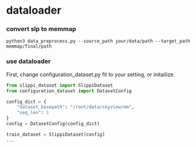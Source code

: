 # dataloader

### convert slp to memmap
``` shell
python3 data_preprocess.py --source_path your/data/path --target_path memmap/final/path
```

### use dataloader
First, change configuration_dataset.py fit to your setting, 
or initailize. 

``` python
from slippi_dataset import SlippiDataset
from configuration_dataset import DatasetConfig

config_dict = {
    "dataset_basepath": "/root/data/skyview/mm", 
    "seq_len": 1
}
config = DatasetConfig(config_dict)

train_dataset = SlippiDataset(config)
...
```
